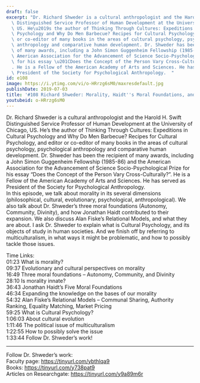 ```yaml
---
draft: false
excerpt: "Dr. Richard Shweder is a cultural anthropologist and the Harold H. Swift\
  \ Distinguished Service Professor of Human Development at the University of Chicago,\
  \ US. He\u2019s the author of Thinking Through Cultures: Expeditions in Cultural\
  \ Psychology and Why Do Men Barbecue? Recipes for Cultural Psychology, and editor\
  \ or co-editor of many books in the areas of cultural psychology, psychological\
  \ anthropology and comparative human development. Dr. Shweder has been the recipient\
  \ of many awards, including a John Simon Guggenheim Fellowship (1985-86) and the\
  \ American Association for the Advancement of Science Socio-Psychological Prize\
  \ for his essay \u201CDoes the Concept of the Person Vary Cross-Culturally?\u201D\
  . He is a Fellow of the American Academy of Arts and Sciences. He has served as\
  \ President of the Society for Psychological Anthropology.  "
id: e108
image: https://i.ytimg.com/vi/o-HRrzg6sM0/maxresdefault.jpg
publishDate: 2019-07-03
title: '#108 Richard Shweder: Morality, Haidt''s Moral Foundations, and Multiculturalism'
youtubeid: o-HRrzg6sM0
---
```

Dr. Richard Shweder is a cultural anthropologist and the Harold H. Swift Distinguished Service Professor of Human Development at the University of Chicago, US. He’s the author of Thinking Through Cultures: Expeditions in Cultural Psychology and Why Do Men Barbecue? Recipes for Cultural Psychology, and editor or co-editor of many books in the areas of cultural psychology, psychological anthropology and comparative human development. Dr. Shweder has been the recipient of many awards, including a John Simon Guggenheim Fellowship (1985-86) and the American Association for the Advancement of Science Socio-Psychological Prize for his essay “Does the Concept of the Person Vary Cross-Culturally?”. He is a Fellow of the American Academy of Arts and Sciences. He has served as President of the Society for Psychological Anthropology.  
In this episode, we talk about morality in its several dimensions (philosophical, cultural, evolutionary, psychological, anthropological). We also talk about Dr. Shweder’s three moral foundations (Autonomy, Community, Divinity), and how Jonathan Haidt contributed to their expansion. We also discuss Alan Fiske’s Relational Models, and what they are about. I ask Dr. Shweder to explain what is Cultural Psychology, and its objects of study in human societies. And we finish off by referring to multiculturalism, in what ways it might be problematic, and how to possibly tackle those issues.

Time Links:  
01:23  What is morality?  
09:37  Evolutionary and cultural perspectives on morality                    
16:49  Three moral foundations – Autonomy, Community, and Divinity                
28:10  Is morality innate?            
36:43  Jonathan Haidt’s Five Moral Foundations             
46:34  Expanding the knowledge on the bases of our morality    
54:32  Alan Fiske’s Relational Models – Communal Sharing, Authority Ranking, Equality Matching, Market Pricing  
59:25  What is Cultural Psychology?    
1:06:03  About cultural evolution  
1:11:46  The political issue of multiculturalism      
1:22:55  How to possibly solve the issue  
1:33:44  Follow Dr. Shweder’s work!    

---

Follow Dr. Shweder’s work:  
Faculty page: https://tinyurl.com/ybthlqa9  
Books: https://tinyurl.com/y738pat9  
Articles on Researchgate: https://tinyurl.com/y9a89m6r
